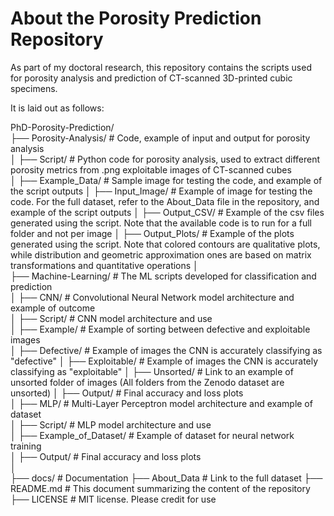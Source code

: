 # About the Porosity Prediction Repository

As part of my doctoral research, this repository contains the scripts used for porosity analysis and prediction of CT-scanned 3D-printed cubic specimens.  

It is laid out as follows:

PhD-Porosity-Prediction/  
├── Porosity-Analysis/                 # Code, example of input and output for porosity analysis  
│   ├── Script/                        # Python code for porosity analysis, used to extract different porosity metrics from .png exploitable images of CT-scanned cubes  
│   ├── Example_Data/                  # Sample image for testing the code, and example of the script outputs
│       ├── Input_Image/               # Example of image for testing the code. For the full dataset, refer to the About_Data file in the repository, and example of the script outputs
│       ├── Output_CSV/                # Example of the csv files generated using the script. Note that the available code is to run for a full folder and not per image
│       ├── Output_Plots/              # Example of the plots generated using the script. Note that colored contours are qualitative plots, while distribution and geometric approximation ones are based on matrix transformations and quantitative operations
│  
├── Machine-Learning/                  # The ML scripts developed for classification and prediction  
│   ├── CNN/                           # Convolutional Neural Network model architecture and example of outcome  
│       ├── Script/                    # CNN model architecture and use  
│       ├── Example/                   # Example of sorting between defective and exploitable images  
│           ├── Defective/             # Example of images the CNN is accurately classifying as "defective"
│           ├── Exploitable/           # Example of images the CNN is accurately classifying as "exploitable"
│           ├── Unsorted/              # Link to an example of unsorted folder of images (All folders from the Zenodo dataset are unsorted)
│       ├── Output/                    # Final accuracy and loss plots  
│   ├── MLP/                           # Multi-Layer Perceptron model architecture and example of dataset  
│       ├── Script/                    # MLP model architecture and use  
│       ├── Example_of_Dataset/        # Example of dataset for neural network training  
│       ├── Output/                    # Final accuracy and loss plots  
│  
├── docs/                              # Documentation
├── About_Data                         # Link to the full dataset 
├── README.md                          # This document summarizing the content of the repository  
├── LICENSE                            # MIT license. Please credit for use  
